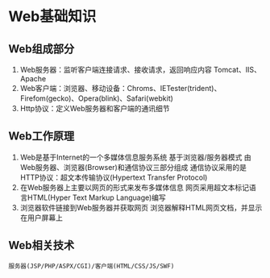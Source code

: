 # Web基础知识

## Web组成部分
1. Web服务器：监听客户端连接请求、接收请求，返回响应内容	Tomcat、IIS、Apache
2. Web客户端：浏览器、移动设备：Chroms、IETester(trident)、Firefom(gecko)、Opera(blink)、Safari(webkit)
3. Http协议：定义Web服务器和客户端的通讯细节

## Web工作原理
1. Web是基于Internet的一个多媒体信息服务系统
    基于浏览器/服务器模式
	由Web服务器、浏览器(Browser)和通信协议三部分组成
	通信协议采用的是HTTP协议：超文本传输协议(Hypertext Transfer Protocol)
2. 在Web服务器上主要以网页的形式来发布多媒体信息
	网页采用超文本标记语言HTML(Hyper Text Markup Language)编写
3. 浏览器软件链接到Web服务器并获取网页
	浏览器解释HTML网页文档，并显示在用户屏幕上
	
## Web相关技术
	服务器(JSP/PHP/ASPX/CGI)/客户端(HTML/CSS/JS/SWF)